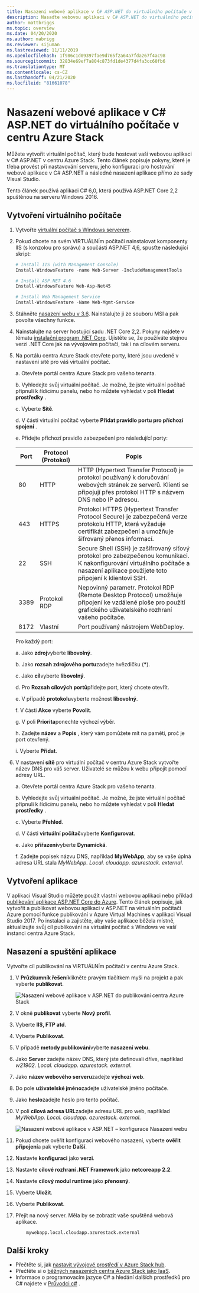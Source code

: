 ```yaml
---
title: Nasazení webové aplikace v C# ASP.NET do virtuálního počítače v centru Azure Stack
description: Nasaďte webovou aplikaci v C# ASP.NET do virtuálního počítače v Azure Stackovém centru.
author: mattbriggs
ms.topic: overview
ms.date: 04/20/2020
ms.author: mabrigg
ms.reviewer: sijuman
ms.lastreviewed: 11/11/2019
ms.openlocfilehash: 1f986c1d09397fae9d765f2a64a7fda267f4ac98
ms.sourcegitcommit: 32834e69ef7a804c873fd1de4377d4fa3cc60fb6
ms.translationtype: MT
ms.contentlocale: cs-CZ
ms.lasthandoff: 04/21/2020
ms.locfileid: "81661078"
---
```

# <a name="deploy-a-c-aspnet-web-app-to-a-vm-in-azure-stack-hub"></a>Nasazení webové aplikace v C# ASP.NET do virtuálního počítače v centru Azure Stack

Můžete vytvořit virtuální počítač, který bude hostovat vaši webovou aplikaci v C# ASP.NET v centru Azure Stack. Tento článek popisuje pokyny, které je třeba provést při nastavování serveru, jeho konfiguraci pro hostování webové aplikace v C# ASP.NET a následné nasazení aplikace přímo ze sady Visual Studio.

Tento článek používá aplikaci C# 6,0, která používá ASP.NET Core 2,2 spuštěnou na serveru Windows 2016.

## <a name="create-a-vm"></a>Vytvoření virtuálního počítače

1. Vytvořte [virtuální počítač s Windows serverem](azure-stack-quick-windows-portal.md).

1. Pokud chcete na svém VIRTUÁLNÍm počítači nainstalovat komponenty IIS (s konzolou pro správu) a součásti ASP.NET 4,6, spusťte následující skript:

    ```PowerShell  
    # Install IIS (with Management Console)
    Install-WindowsFeature -name Web-Server -IncludeManagementTools
    
    # Install ASP.NET 4.6
    Install-WindowsFeature Web-Asp-Net45
    
    # Install Web Management Service
    Install-WindowsFeature -Name Web-Mgmt-Service
    ```

1. Stáhněte [nasazení webu v 3.6](https://www.microsoft.com/download/details.aspx?id=43717). Nainstalujte ji ze souboru MSI a pak povolte všechny funkce.

1. Nainstalujte na server hostující sadu .NET Core 2,2. Pokyny najdete v tématu [instalační program .NET Core](https://dotnet.microsoft.com/download/dotnet-core/2.2). Ujistěte se, že používáte stejnou verzi .NET Core jak na vývojovém počítači, tak i na cílovém serveru.

1. Na portálu centra Azure Stack otevřete porty, které jsou uvedené v nastavení sítě pro váš virtuální počítač.

    a. Otevřete portál centra Azure Stack pro vašeho tenanta.

    b. Vyhledejte svůj virtuální počítač. Je možné, že jste virtuální počítač připnuli k řídicímu panelu, nebo ho můžete vyhledat v poli **Hledat prostředky** .

    c. Vyberte **Sítě**.

    d. V části virtuální počítač vyberte **Přidat pravidlo portu pro příchozí spojení** .

    e. Přidejte příchozí pravidlo zabezpečení pro následující porty:

    | Port | Protocol (Protokol) | Popis |
    | --- | --- | --- |
    | 80 | HTTP | HTTP (Hypertext Transfer Protocol) je protokol používaný k doručování webových stránek ze serverů. Klienti se připojují přes protokol HTTP s názvem DNS nebo IP adresou. |
    | 443 | HTTPS | Protokol HTTPS (Hypertext Transfer Protocol Secure) je zabezpečená verze protokolu HTTP, která vyžaduje certifikát zabezpečení a umožňuje šifrovaný přenos informací.  |
    | 22 | SSH | Secure Shell (SSH) je zašifrovaný síťový protokol pro zabezpečenou komunikaci. K nakonfigurování virtuálního počítače a nasazení aplikace použijete toto připojení k klientovi SSH. |
    | 3389 | Protokol RDP | Nepovinný parametr. Protokol RDP (Remote Desktop Protocol) umožňuje připojení ke vzdálené ploše pro použití grafického uživatelského rozhraní vašeho počítače.   |
    | 8172 | Vlastní | Port používaný nástrojem WebDeploy. |

    Pro každý port:

    a. Jako **zdroj**vyberte **libovolný**.

    b. Jako **rozsah zdrojového portu**zadejte hvězdičku (**\***).

    c. Jako **cíl**vyberte **libovolný**.

    d. Pro **Rozsah cílových portů**přidejte port, který chcete otevřít.

    e. V případě **protokolu**vyberte možnost **libovolný**.

    f. V části **Akce** vyberte **Povolit**.

    g. V poli **Priorita**ponechte výchozí výběr.

    h. Zadejte **název** a **Popis** , který vám pomůžete mít na paměti, proč je port otevřený.

    i. Vyberte **Přidat**.

1.  V nastavení **sítě** pro virtuální počítač v centru Azure Stack vytvořte název DNS pro váš server. Uživatelé se můžou k webu připojit pomocí adresy URL.

    a. Otevřete portál centra Azure Stack pro vašeho tenanta.

    b. Vyhledejte svůj virtuální počítač. Je možné, že jste virtuální počítač připnuli k řídicímu panelu, nebo ho můžete vyhledat v poli **Hledat prostředky** .

    c. Vyberte **Přehled**.

    d. V části **virtuální počítač**vyberte **Konfigurovat**.

    e. Jako **přiřazení**vyberte **Dynamická**.

    f. Zadejte popisek názvu DNS, například **MyWebApp**, aby se vaše úplná adresa URL stala *MyWebApp. Local. cloudapp. azurestack. external*.

## <a name="create-an-app"></a>Vytvoření aplikace 

V aplikaci Visual Studio můžete použít vlastní webovou aplikaci nebo příklad [publikování aplikace ASP.NET Core do Azure](https://docs.microsoft.com/aspnet/core/tutorials/razor-pages/razor-pages-start?view=aspnetcore-2.2&tabs=visual-studio
). Tento článek popisuje, jak vytvořit a publikovat webovou aplikaci v ASP.NET na virtuálním počítači Azure pomocí funkce publikování v Azure Virtual Machines v aplikaci Visual Studio 2017. Po instalaci a zajistěte, aby vaše aplikace běžela místně, aktualizujte svůj cíl publikování na virtuální počítač s Windows ve vaší instanci centra Azure Stack.

## <a name="deploy-and-run-the-app"></a>Nasazení a spuštění aplikace

Vytvořte cíl publikování na VIRTUÁLNÍm počítači v centru Azure Stack.

1. V **Průzkumník řešení**klikněte pravým tlačítkem myši na projekt a pak vyberte **publikovat**.

    ![Nasazení webové aplikace v ASP.NET do publikování centra Azure Stack](media/azure-stack-dev-start-howto-vm-dotnet/deploy-app-to-azure-stack.png)

1. V okně **publikovat** vyberte **Nový profil**.
1. Vyberte **IIS, FTP atd**.
1. Vyberte **Publikovat**.
1. V případě **metody publikování**vyberte **nasazení webu**.
1. Jako **Server** zadejte název DNS, který jste definovali dříve, například *w21902. Local. cloudapp. azurestack. external*.
1. Jako **název webového serveru**zadejte **výchozí web**.
1. Do pole **uživatelské jméno**zadejte uživatelské jméno počítače.
1. Jako **heslo**zadejte heslo pro tento počítač.
1. V poli **cílová adresa URL**zadejte adresu URL pro web, například *MyWebApp. Local. cloudapp. azurestack. external*.

    ![Nasazení webové aplikace v ASP.NET – konfigurace Nasazení webu](media/azure-stack-dev-start-howto-vm-dotnet/configure-web-deploy.png)

1. Pokud chcete ověřit konfiguraci webového nasazení, vyberte **ověřit připojení**a pak vyberte **Další**.
1. Nastavte **konfiguraci** jako **verzi**.
1. Nastavte **cílové rozhraní .NET Framework** jako **netcoreapp 2.2**.
1. Nastavte **cílový modul runtime** jako **přenosný**.
1. Vyberte **Uložit**.
1. Vyberte **Publikovat**.
1. Přejít na nový server. Měla by se zobrazit vaše spuštěná webová aplikace.

    ```http  
        mywebapp.local.cloudapp.azurestack.external
    ```

## <a name="next-steps"></a>Další kroky

- Přečtěte si, jak [nastavit vývojové prostředí v Azure Stack hub](azure-stack-dev-start.md).
- Přečtěte si o [běžných nasazeních centra Azure Stack jako IaaS](azure-stack-dev-start-deploy-app.md).
- Informace o programovacím jazyce C# a hledání dalších prostředků pro C# najdete v [Průvodci c#](https://docs.microsoft.com/dotnet/csharp/) .
